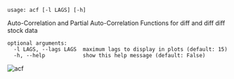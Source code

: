 ```text
usage: acf [-l LAGS] [-h]
```

Auto-Correlation and Partial Auto-Correlation Functions for diff and diff diff stock data

```
optional arguments:
  -l LAGS, --lags LAGS  maximum lags to display in plots (default: 15)
  -h, --help            show this help message (default: False)
```

![acf](https://user-images.githubusercontent.com/25267873/112733336-637c5d00-8f37-11eb-9aae-38e75dff9ad2.png)
